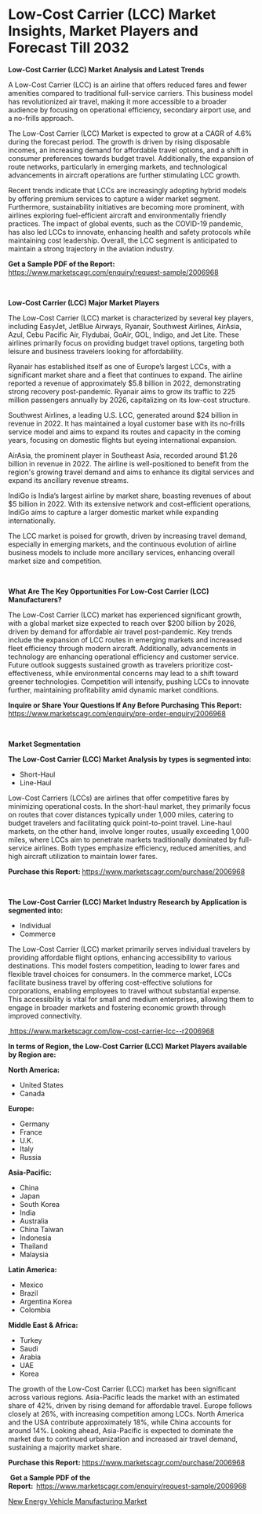 <p><h1>Low-Cost Carrier (LCC) Market Insights, Market Players and Forecast Till 2032</h1></p><p><strong>Low-Cost Carrier (LCC) Market Analysis and Latest Trends</strong></p>
<p><p>A Low-Cost Carrier (LCC) is an airline that offers reduced fares and fewer amenities compared to traditional full-service carriers. This business model has revolutionized air travel, making it more accessible to a broader audience by focusing on operational efficiency, secondary airport use, and a no-frills approach. </p><p>The Low-Cost Carrier (LCC) Market is expected to grow at a CAGR of 4.6% during the forecast period. The growth is driven by rising disposable incomes, an increasing demand for affordable travel options, and a shift in consumer preferences towards budget travel. Additionally, the expansion of route networks, particularly in emerging markets, and technological advancements in aircraft operations are further stimulating LCC growth. </p><p>Recent trends indicate that LCCs are increasingly adopting hybrid models by offering premium services to capture a wider market segment. Furthermore, sustainability initiatives are becoming more prominent, with airlines exploring fuel-efficient aircraft and environmentally friendly practices. The impact of global events, such as the COVID-19 pandemic, has also led LCCs to innovate, enhancing health and safety protocols while maintaining cost leadership. Overall, the LCC segment is anticipated to maintain a strong trajectory in the aviation industry.</p></p>
<p><strong>Get a Sample PDF of the Report:&nbsp;</strong> <a href="https://www.marketscagr.com/enquiry/request-sample/2006968?utm_campaign=2097&utm_medium=2&utm_source=Github&utm_content=ia&utm_term=31032025&utm_id=low-cost-carrier-lcc">https://www.marketscagr.com/enquiry/request-sample/2006968</a></p>
<p>&nbsp;</p>
<p><strong>Low-Cost Carrier (LCC) Major Market Players</strong></p>
<p><p>The Low-Cost Carrier (LCC) market is characterized by several key players, including EasyJet, JetBlue Airways, Ryanair, Southwest Airlines, AirAsia, Azul, Cebu Pacific Air, Flydubai, GoAir, GOL, Indigo, and Jet Lite. These airlines primarily focus on providing budget travel options, targeting both leisure and business travelers looking for affordability.</p><p>Ryanair has established itself as one of Europe’s largest LCCs, with a significant market share and a fleet that continues to expand. The airline reported a revenue of approximately $5.8 billion in 2022, demonstrating strong recovery post-pandemic. Ryanair aims to grow its traffic to 225 million passengers annually by 2026, capitalizing on its low-cost structure.</p><p>Southwest Airlines, a leading U.S. LCC, generated around $24 billion in revenue in 2022. It has maintained a loyal customer base with its no-frills service model and aims to expand its routes and capacity in the coming years, focusing on domestic flights but eyeing international expansion.</p><p>AirAsia, the prominent player in Southeast Asia, recorded around $1.26 billion in revenue in 2022. The airline is well-positioned to benefit from the region's growing travel demand and aims to enhance its digital services and expand its ancillary revenue streams.</p><p>IndiGo is India’s largest airline by market share, boasting revenues of about $5 billion in 2022. With its extensive network and cost-efficient operations, IndiGo aims to capture a larger domestic market while expanding internationally.</p><p>The LCC market is poised for growth, driven by increasing travel demand, especially in emerging markets, and the continuous evolution of airline business models to include more ancillary services, enhancing overall market size and competition.</p></p>
<p>&nbsp;</p>
<p><strong>What Are The Key Opportunities For Low-Cost Carrier (LCC) Manufacturers?</strong></p>
<p><p>The Low-Cost Carrier (LCC) market has experienced significant growth, with a global market size expected to reach over $200 billion by 2026, driven by demand for affordable air travel post-pandemic. Key trends include the expansion of LCC routes in emerging markets and increased fleet efficiency through modern aircraft. Additionally, advancements in technology are enhancing operational efficiency and customer service. Future outlook suggests sustained growth as travelers prioritize cost-effectiveness, while environmental concerns may lead to a shift toward greener technologies. Competition will intensify, pushing LCCs to innovate further, maintaining profitability amid dynamic market conditions.</p></p>
<p><strong>Inquire or Share Your Questions If Any Before Purchasing This Report:</strong> <a href="https://www.marketscagr.com/enquiry/pre-order-enquiry/2006968?utm_campaign=2097&utm_medium=2&utm_source=Github&utm_content=ia&utm_term=31032025&utm_id=low-cost-carrier-lcc">https://www.marketscagr.com/enquiry/pre-order-enquiry/2006968</a></p>
<p>&nbsp;</p>
<p><strong>Market Segmentation</strong></p>
<p><strong>The Low-Cost Carrier (LCC) Market Analysis by types is segmented into:</strong></p>
<p><ul><li>Short-Haul</li><li>Line-Haul</li></ul></p>
<p><p>Low-Cost Carriers (LCCs) are airlines that offer competitive fares by minimizing operational costs. In the short-haul market, they primarily focus on routes that cover distances typically under 1,000 miles, catering to budget travelers and facilitating quick point-to-point travel. Line-haul markets, on the other hand, involve longer routes, usually exceeding 1,000 miles, where LCCs aim to penetrate markets traditionally dominated by full-service airlines. Both types emphasize efficiency, reduced amenities, and high aircraft utilization to maintain lower fares.</p></p>
<p><strong>Purchase this Report:&nbsp;</strong><a href="https://www.marketscagr.com/purchase/2006968?utm_campaign=2097&utm_medium=2&utm_source=Github&utm_content=ia&utm_term=31032025&utm_id=low-cost-carrier-lcc">https://www.marketscagr.com/purchase/2006968</a></p>
<p>&nbsp;</p>
<p><strong>The Low-Cost Carrier (LCC) Market Industry Research by Application is segmented into:</strong></p>
<p><ul><li>Individual</li><li>Commerce</li></ul></p>
<p><p>The Low-Cost Carrier (LCC) market primarily serves individual travelers by providing affordable flight options, enhancing accessibility to various destinations. This model fosters competition, leading to lower fares and flexible travel choices for consumers. In the commerce market, LCCs facilitate business travel by offering cost-effective solutions for corporations, enabling employees to travel without substantial expense. This accessibility is vital for small and medium enterprises, allowing them to engage in broader markets and fostering economic growth through improved connectivity.</p></p>
<p><a href="https://www.marketscagr.com/low-cost-carrier-lcc--r2006968?utm_campaign=2097&utm_medium=2&utm_source=Github&utm_content=ia&utm_term=31032025&utm_id=low-cost-carrier-lcc">&nbsp;https://www.marketscagr.com/low-cost-carrier-lcc--r2006968</a></p>
<p><strong>In terms of Region, the Low-Cost Carrier (LCC) Market Players available by Region are:</strong></p>
<p>
    <p> <strong> North America: </strong>
        <ul>
            <li>United States</li>
            <li>Canada</li>
        </ul>
        </p> 
    <p> <strong> Europe: </strong>
        <ul>
            <li>Germany</li>
            <li>France</li>
            <li>U.K.</li>
            <li>Italy</li>
            <li>Russia</li>
        </ul>
        </p> 
    <p> <strong> Asia-Pacific: </strong>
        <ul>
            <li>China</li>
            <li>Japan</li>
            <li>South Korea</li>
            <li>India</li>
            <li>Australia</li>
            <li>China Taiwan</li>
            <li>Indonesia</li>
            <li>Thailand</li>
            <li>Malaysia</li>
        </ul>
        </p> 
    <p> <strong> Latin America: </strong>
        <ul>
            <li>Mexico</li>
            <li>Brazil</li>
            <li>Argentina Korea</li>
            <li>Colombia</li>
        </ul>
        </p> 
    <p> <strong> Middle East & Africa: </strong>
        <ul>
            <li>Turkey</li>
            <li>Saudi</li>
            <li>Arabia</li>
            <li>UAE</li>
            <li>Korea</li>
        </ul>
    </p>
    </p>
<p><p>The growth of the Low-Cost Carrier (LCC) market has been significant across various regions. Asia-Pacific leads the market with an estimated share of 42%, driven by rising demand for affordable travel. Europe follows closely at 26%, with increasing competition among LCCs. North America and the USA contribute approximately 18%, while China accounts for around 14%. Looking ahead, Asia-Pacific is expected to dominate the market due to continued urbanization and increased air travel demand, sustaining a majority market share.</p></p>
<p><strong>Purchase this Report: </strong><a href="https://www.marketscagr.com/purchase/2006968?utm_campaign=2097&utm_medium=2&utm_source=Github&utm_content=ia&utm_term=31032025&utm_id=low-cost-carrier-lcc">https://www.marketscagr.com/purchase/2006968</a></p>
<p>&nbsp;<strong>Get a Sample PDF of the Report:&nbsp;&nbsp;</strong><a href="https://www.marketscagr.com/enquiry/request-sample/2006968?utm_campaign=2097&utm_medium=2&utm_source=Github&utm_content=ia&utm_term=31032025&utm_id=low-cost-carrier-lcc">https://www.marketscagr.com/enquiry/request-sample/2006968</a></p>
<p><strong></strong></p>
<p><p><a href="https://github.com/FlorianWolf90/Market-Research-Report-List-2/blob/main/new-energy-vehicle-manufacturing-market.md?utm_campaign=2097&utm_medium=2&utm_source=Github&utm_content=ia&utm_term=31032025&utm_id=low-cost-carrier-lcc">New Energy Vehicle Manufacturing Market</a></p></p>
